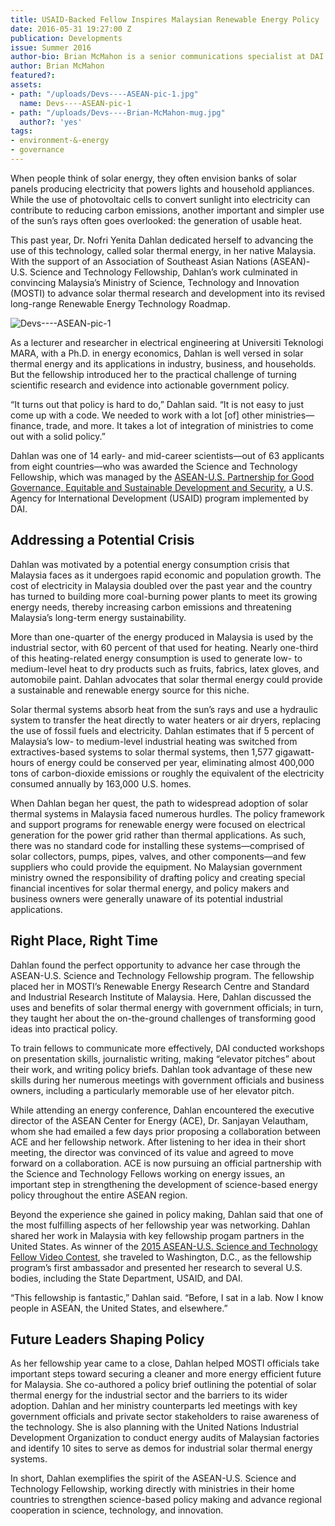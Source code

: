 ```yaml
---
title: USAID-Backed Fellow Inspires Malaysian Renewable Energy Policy
date: 2016-05-31 19:27:00 Z
publication: Developments
issue: Summer 2016
author-bio: Brian McMahon is a senior communications specialist at DAI.
author: Brian McMahon
featured?: 
assets:
- path: "/uploads/Devs----ASEAN-pic-1.jpg"
  name: Devs----ASEAN-pic-1
- path: "/uploads/Devs----Brian-McMahon-mug.jpg"
  author?: 'yes'
tags:
- environment-&-energy
- governance
---
```


When people think of solar energy, they often envision banks of solar panels producing electricity that powers lights and household appliances. While the use of photovoltaic cells to convert sunlight into electricity can contribute to reducing carbon emissions, another important and simpler use of the sun’s rays often goes overlooked: the generation of usable heat.




This past year, Dr. Nofri Yenita Dahlan dedicated herself to advancing the use of this technology, called solar thermal energy, in her native Malaysia. With the support of an Association of Southeast Asian Nations (ASEAN)-U.S. Science and Technology Fellowship, Dahlan’s work culminated in convincing Malaysia’s Ministry of Science, Technology and Innovation (MOSTI) to advance solar thermal research and development into its revised long-range Renewable Energy Technology Roadmap.

![Devs----ASEAN-pic-1](/uploads/Devs----ASEAN-pic-1.jpg "Dr. Nofri Yenita Dahlan during a recent visit to DAI headquarters in Bethesda, Maryland.") 

As a lecturer and researcher in electrical engineering at Universiti Teknologi MARA, with a Ph.D. in energy economics, Dahlan is well versed in solar thermal energy and its applications in industry, business, and households. But the fellowship introduced her to the practical challenge of turning scientific research and evidence into actionable government policy.

“It turns out that policy is hard to do,” Dahlan said. “It is not easy to just come up with a code. We needed to work with a lot [of] other ministries—finance, trade, and more. It takes a lot of integration of ministries to come out with a solid policy.”

Dahlan was one of 14 early- and mid-career scientists—out of 63 applicants from eight countries—who was awarded the Science and Technology Fellowship, which was managed by the [ASEAN-U.S. Partnership for Good Governance, Equitable and Sustainable Development and Security](http://www.dai.com/our-work/projects/southeast-asia%E2%80%94asean-us-partnership-good-governance-equitable-and-sustainable), a U.S. Agency for International Development (USAID) program implemented by DAI.

## Addressing a Potential Crisis

Dahlan was motivated by a potential energy consumption crisis that Malaysia faces as it undergoes rapid economic and population growth. The cost of electricity in Malaysia doubled over the past year and the country has turned to building more coal-burning power plants to meet its growing energy needs, thereby increasing carbon emissions and threatening Malaysia’s long-term energy sustainability.

More than one-quarter of the energy produced in Malaysia is used by the industrial sector, with 60 percent of that used for heating. Nearly one-third of this heating-related energy consumption is used to generate low- to medium-level heat to dry products such as fruits, fabrics, latex gloves, and automobile paint. Dahlan advocates that solar thermal energy could provide a sustainable and renewable energy source for this niche.

Solar thermal systems absorb heat from the sun’s rays and use a hydraulic system to transfer the heat directly to water heaters or air dryers, replacing the use of fossil fuels and electricity. Dahlan estimates that if 5 percent of Malaysia’s low- to medium-level industrial heating was switched from extractives-based systems to solar thermal systems, then 1,577 gigawatt-hours of energy could be conserved per year, eliminating almost 400,000 tons of carbon-dioxide emissions or roughly the equivalent of the electricity consumed annually by 163,000 U.S. homes.

When Dahlan began her quest, the path to widespread adoption of solar thermal systems in Malaysia faced numerous hurdles. The policy framework and support programs for renewable energy were focused on electrical generation for the power grid rather than thermal applications. As such, there was no standard code for installing these systems—comprised of solar collectors, pumps, pipes, valves, and other components—and few suppliers who could provide the equipment. No Malaysian government ministry owned the responsibility of drafting policy and creating special financial incentives for solar thermal energy, and policy makers and business owners were generally unaware of its  potential industrial applications.

## Right Place, Right Time

Dahlan found the perfect opportunity to advance her case through the ASEAN-U.S. Science and Technology Fellowship program. The fellowship placed her in MOSTI’s Renewable Energy Research Centre and Standard and Industrial Research Institute of Malaysia. Here, Dahlan discussed the uses and benefits of solar thermal energy with government officials; in turn, they taught her about the on-the-ground challenges of transforming good ideas into practical policy.

To train fellows to communicate more effectively, DAI conducted workshops on presentation skills, journalistic writing, making “elevator pitches” about their work, and writing policy briefs. Dahlan took advantage of these new skills during her numerous meetings with government officials and business owners, including a particularly memorable use of her elevator pitch.

While attending an energy conference, Dahlan encountered the executive director of the ASEAN Center for Energy (ACE), Dr. Sanjayan Velautham, whom she had emailed a few days prior proposing a collaboration between ACE and her fellowship network. After listening to her idea in their short meeting, the director was convinced of its value and agreed to move forward on a collaboration. ACE is now pursuing an official partnership with the Science and Technology Fellows working on energy issues, an important step in strengthening the development of science-based energy policy throughout the entire ASEAN region.

Beyond the experience she gained in policy making, Dahlan said that one of the most fulfilling aspects of her fellowship year was networking. Dahlan shared her work in Malaysia with key fellowship progam partners in the United States. As winner of the [2015 ASEAN-U.S. Science and Technology Fellow Video Contest](https://www.youtube.com/watch?v=_oktY-BfMEA&feature=youtu.be), she traveled to Washington, D.C., as the fellowship program’s first ambassador and presented her research to several U.S. bodies, including the State Department, USAID, and DAI.

“This fellowship is fantastic,” Dahlan said. “Before, I sat in a lab. Now I know people in ASEAN, the United States, and elsewhere.”

## Future Leaders Shaping Policy

As her fellowship year came to a close, Dahlan helped MOSTI officials take important steps toward securing a cleaner and more energy efficient future for Malaysia. She co-authored a policy brief outlining the potential of solar thermal energy for the industrial sector and the barriers to its wider adoption. Dahlan and her  ministry counterparts led meetings with key government officials and private sector stakeholders to raise awareness of the technology. She is also planning with the United Nations Industrial Development Organization to conduct energy audits of Malaysian factories and identify 10 sites to serve as demos for industrial solar thermal energy systems.

In short, Dahlan exemplifies the spirit of the ASEAN-U.S. Science and Technology Fellowship, working directly with ministries in their home countries to strengthen science-based policy making and advance regional cooperation in science, technology, and innovation.
